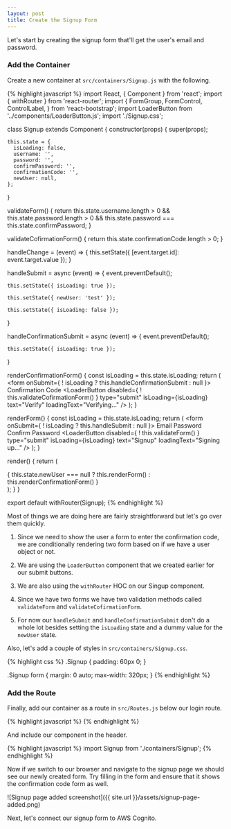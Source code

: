 ```yaml
---
layout: post
title: Create the Signup Form
---
```


Let's start by creating the signup form that'll get the user's email and password.

### Add the Container

Create a new container at `src/containers/Signup.js` with the following.

{% highlight javascript %}
import React, { Component } from 'react';
import { withRouter } from 'react-router';
import {
  FormGroup,
  FormControl,
  ControlLabel,
} from 'react-bootstrap';
import LoaderButton from '../components/LoaderButton.js';
import './Signup.css';

class Signup extends Component {
  constructor(props) {
    super(props);

    this.state = {
      isLoading: false,
      username: '',
      password: '',
      confirmPassword: '',
      confirmationCode: '',
      newUser: null,
    };
  }

  validateForm() {
    return this.state.username.length > 0
      && this.state.password.length > 0
      && this.state.password === this.state.confirmPassword;
  }

  validateCofirmationForm() {
    return this.state.confirmationCode.length > 0;
  }

  handleChange = (event) => {
    this.setState({
      [event.target.id]: event.target.value
    });
  }

  handleSubmit = async (event) => {
    event.preventDefault();

    this.setState({ isLoading: true });

    this.setState({ newUser: 'test' });

    this.setState({ isLoading: false });
  }

  handleConfirmationSubmit = async (event) => {
    event.preventDefault();

    this.setState({ isLoading: true });
  }

  renderConfirmationForm() {
    const isLoading = this.state.isLoading;
    return (
      <form onSubmit={ ! isLoading ? this.handleConfirmationSubmit : null }>
        <FormGroup controlId="confirmationCode">
          <ControlLabel>Confirmation Code</ControlLabel>
          <FormControl
            type="text"
            value={this.state.confirmationCode}
            onChange={this.handleChange} />
        </FormGroup>
        <LoaderButton
          disabled={ ! this.validateCofirmationForm() }
          type="submit"
          isLoading={isLoading}
          text="Verify"
          loadingText="Verifying…" />
      </form>
    );
  }

  renderForm() {
    const isLoading = this.state.isLoading;
    return (
      <form onSubmit={ ! isLoading ? this.handleSubmit : null }>
        <FormGroup controlId="username">
          <ControlLabel>Email</ControlLabel>
          <FormControl
            type="text"
            value={this.state.username}
            onChange={this.handleChange} />
        </FormGroup>
        <FormGroup controlId="password">
          <ControlLabel>Password</ControlLabel>
          <FormControl
            value={this.state.password}
            onChange={this.handleChange}
            type="password" />
        </FormGroup>
        <FormGroup controlId="confirmPassword">
          <ControlLabel>Confirm Password</ControlLabel>
          <FormControl
            value={this.state.confirmPassword}
            onChange={this.handleChange}
            type="password" />
        </FormGroup>
        <LoaderButton
          disabled={ ! this.validateForm() }
          type="submit"
          isLoading={isLoading}
          text="Signup"
          loadingText="Signing up…" />
      </form>
    );
  }

  render() {
    return (
      <div className="Signup">
        { this.state.newUser === null
          ? this.renderForm()
          : this.renderConfirmationForm() }
      </div>
    );
  }
}

export default withRouter(Signup);
{% endhighlight %}

Most of things we are doing here are fairly straightforward but let's go over them quickly.

1. Since we need to show the user a form to enter the confirmation code, we are conditionally rendering two form based on if we have a user object or not.

2. We are using the `LoaderButton` component that we created earlier for our submit buttons.

3. We are also using the `withRouter` HOC on our Singup component.

4. Since we have two forms we have two validation methods called `validateForm` and `validateCofirmationForm`.

5. For now our `handleSubmit` and `handleConfirmationSubmit` don't do a whole lot besides setting the `isLoading` state and a dummy value for the `newUser` state.

Also, let's add a couple of styles in `src/containers/Signup.css`.

{% highlight css %}
.Signup {
  padding: 60px 0;
}

.Signup form {
  margin: 0 auto;
  max-width: 320px;
}
{% endhighlight %}

### Add the Route

Finally, add our container as a route in `src/Routes.js` below our login route.

{% highlight javascript %}
<Route path="signup" component={Signup} />
{% endhighlight %}

And include our component in the header.

{% highlight javascript %}
import Signup from './containers/Signup';
{% endhighlight %}

Now if we switch to our browser and navigate to the signup page we should see our newly created form. Try filling in the form and ensure that it shows the confirmation code form as well.

![Signup page added screenshot]({{ site.url }}/assets/signup-page-added.png)

Next, let's connect our signup form to AWS Cognito.
